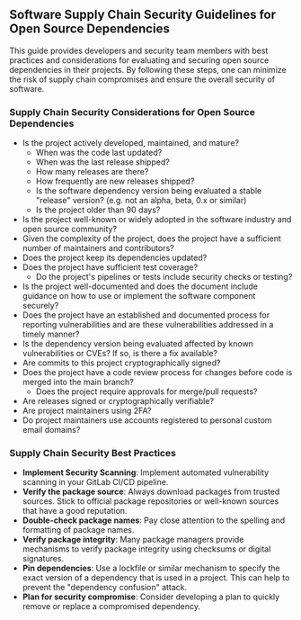 ## Software Supply Chain Security Guidelines for Open Source Dependencies

This guide provides developers and security team members with best practices and considerations for evaluating and securing open source dependencies in their projects. By following these steps, one can minimize the risk of supply chain compromises and ensure the overall security of software.

### Supply Chain Security Considerations for Open Source Dependencies

- Is the project actively developed, maintained, and mature?
  - When was the code last updated?
  - When was the last release shipped?
  - How many releases are there?
  - How frequently are new releases shipped?
  - Is the software dependency version being evaluated a stable "release" version? (e.g. not an alpha, beta, 0.x or similar)
  - Is the project older than 90 days?
- Is the project well-known or widely adopted in the software industry and open source community?
- Given the complexity of the project, does the project have a sufficient number of maintainers and contributors?
- Does the project keep its dependencies updated?
- Does the project have sufficient test coverage?
  - Do the project's pipelines or tests include security checks or testing?
- Is the project well-documented and does the document include guidance on how to use or implement the software component securely?
- Does the project have an established and documented process for reporting vulnerabilities and are these vulnerabilities addressed in a timely manner?
- Is the dependency version being evaluated affected by known vulnerabilities or CVEs? If so, is there a fix available?
- Are commits to this project cryptographically signed?
- Does the project have a code review process for changes before code is merged into the main branch?
  - Does the project require approvals for merge/pull requests?
- Are releases signed or cryptographically verifiable?
- Are project maintainers using 2FA?
- Do project maintainers use accounts registered to personal custom email domains?

### Supply Chain Security Best Practices

- **Implement Security Scanning**: Implement automated vulnerability scanning in your GitLab CI/CD pipeline.
- **Verify the package source**: Always download packages from trusted sources. Stick to official package repositories or well-known sources that have a good reputation.
- **Double-check package names**: Pay close attention to the spelling and formatting of package names.
- **Verify package integrity**: Many package managers provide mechanisms to verify package integrity using checksums or digital signatures.
- **Pin dependencies**: Use a lockfile or similar mechanism to specify the exact version of a dependency that is used in a project. This can help to prevent the "dependency confusion" attack.
- **Plan for security compromise**: Consider developing a plan to quickly remove or replace a compromised dependency.
